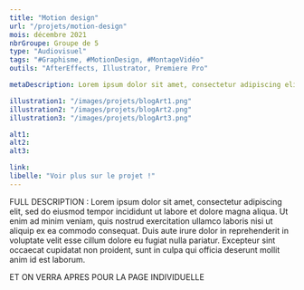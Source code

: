 ```yaml
---
title: "Motion design"
url: "/projets/motion-design"
mois: décembre 2021
nbrGroupe: Groupe de 5
type: "Audiovisuel"
tags: "#Graphisme, #MotionDesign, #MontageVidéo"
outils: "AfterEffects, Illustrator, Premiere Pro"

metaDescription: Lorem ipsum dolor sit amet, consectetur adipiscing elit, sed do eiusmod trcitation ullamco laboris nisi ut aliquip ex ea commodo consequat. Duis aute irure dolor in reprehen

illustration1: "/images/projets/blogArt1.png"
illustration2: "/images/projets/blogArt2.png"
illustration3: "/images/projets/blogArt3.png"

alt1: 
alt2: 
alt3: 

link: 
libelle: "Voir plus sur le projet !"
---
```


FULL DESCRIPTION : Lorem ipsum dolor sit amet, consectetur adipiscing elit, sed do eiusmod tempor incididunt ut labore et dolore magna aliqua. Ut enim ad minim veniam, quis nostrud exercitation ullamco laboris nisi ut aliquip ex ea commodo consequat. Duis aute irure dolor in reprehenderit in voluptate velit esse cillum dolore eu fugiat nulla pariatur. Excepteur sint occaecat cupidatat non proident, sunt in culpa qui officia deserunt mollit anim id est laborum.


ET ON VERRA APRES POUR LA PAGE INDIVIDUELLE
